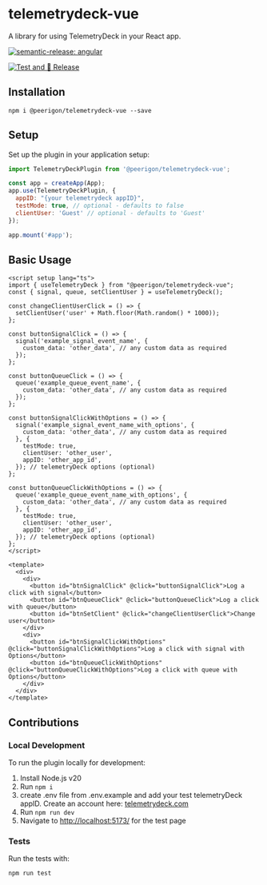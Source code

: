# telemetrydeck-vue

A library for using TelemetryDeck in your React app.

[![semantic-release: angular](https://img.shields.io/badge/semantic--release-angular-e10079?logo=semantic-release)](https://github.com/semantic-release/semantic-release)

[![Test and 🚀 Release](https://github.com/peerigon/telemetrydeck-vue/actions/workflows/test_and_release.yml/badge.svg)](https://github.com/peerigon/telemetrydeck-vue/actions/workflows/test_and_release.yml)

## Installation

```shell
npm i @peerigon/telemetrydeck-vue --save
```

## Setup

Set up the plugin in your application setup:

```javascript
import TelemetryDeckPlugin from '@peerigon/telemetrydeck-vue';

const app = createApp(App);
app.use(TelemetryDeckPlugin, {
  appID: "{your telemetrydeck appID}",
  testMode: true, // optional - defaults to false
  clientUser: 'Guest' // optional - defaults to 'Guest'
});

app.mount('#app');
```

## Basic Usage

```vue
<script setup lang="ts">
import { useTelemetryDeck } from "@peerigon/telemetrydeck-vue";
const { signal, queue, setClientUser } = useTelemetryDeck();

const changeClientUserClick = () => {
  setClientUser('user' + Math.floor(Math.random() * 1000));
};

const buttonSignalClick = () => {
  signal('example_signal_event_name', {
    custom_data: 'other_data', // any custom data as required
  });
};

const buttonQueueClick = () => {
  queue('example_queue_event_name', {
    custom_data: 'other_data', // any custom data as required
  });
};

const buttonSignalClickWithOptions = () => {
  signal('example_signal_event_name_with_options', {
    custom_data: 'other_data', // any custom data as required
  }, {
    testMode: true,
    clientUser: 'other_user',
    appID: 'other_app_id',
  }); // telemetryDeck options (optional)
};

const buttonQueueClickWithOptions = () => {
  queue('example_queue_event_name_with_options', {
    custom_data: 'other_data', // any custom data as required
  }, {
    testMode: true,
    clientUser: 'other_user',
    appID: 'other_app_id',
  }); // telemetryDeck options (optional)
};
</script>

<template>
  <div>
    <div>
      <button id="btnSignalClick" @click="buttonSignalClick">Log a click with signal</button>
      <button id="btnQueueClick" @click="buttonQueueClick">Log a click with queue</button>
      <button id="btnSetClient" @click="changeClientUserClick">Change user</button>
    </div>
    <div>
      <button id="btnSignalClickWithOptions" @click="buttonSignalClickWithOptions">Log a click with signal with Options</button>
      <button id="btnQueueClickWithOptions" @click="buttonQueueClickWithOptions">Log a click with queue with Options</button>
    </div>
  </div>
</template>
```

## Contributions

### Local Development

To run the plugin locally for development:

1. Install Node.js v20
2. Run `npm i`
3. create .env file from .env.example and add your test telemetryDeck appID. Create an account here: [telemetrydeck.com](https://telemetrydeck.com/)
3. Run `npm run dev`
4. Navigate to [http://localhost:5173/](http://localhost:5173/) for the test page

### Tests

Run the tests with:

```shell
npm run test
```
